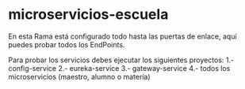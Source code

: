 # microservicios-escuela

En esta Rama está configurado todo hasta las puertas de enlace, aquí puedes probar todos los EndPoints.

Para probar los servicios debes ejecutar los siguientes proyectos:
1.- config-service
2.- eureka-service
3.- gateway-service
4.- todos los microservicios (maestro, alumno o materia)
